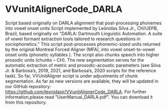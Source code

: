 # VVunitAlignerCode_DARLA
Script based originally on DARLA alignment that post-processing phonemes into vowel onset units
Script implemented by Leônidas Silva Jr., CH/UEPB, Brazil, based originally on 
"DARLA: Dartmouth Linguistic Automation. A suite of vowel formant extraction tools tailored to research questions in sociophonetics." 
This script post-processes phonemic-sized units returned by the original Montreal Forced Aligner (MFA), into vowel onset-to-vowel onset units (phonetic syllables ). 
The script also chunks speech into higher prosodic units (chunks – CH). The new segmentation serves for the automatic extraction of metric and prosodic-acoustic parameters (see Silva Jr. & Barbosa’s, 2019, 2021, and Barbosa’s, 2020 scripts for the reference task).
So far, VVUnitAligner script is under adjustments of chunk segmentation. As far as new versions are available, they will be updated in our GitHub repository: <https://github.com/leonidasjr/VVunitAlignerCode_DARLA>.
For further information,please read "UserManual_DARLA.pdf". You can download it from this repository.
